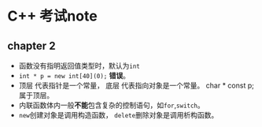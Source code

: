 # C++ 考试note

## chapter 2

- 函数没有指明返回值类型时，默认为`int`
- `int * p = new int[40](0);` **错误**。
- 顶层 代表指针是一个常量， 底层 代表指向对象是一个常量。 char * const p; 属于顶层。
- 内联函数体内一般**不能**包含复杂的控制语句，如`for`,`switch`。
- `new`创建对象是调用构造函数， `delete`删除对象是调用析构函数。

